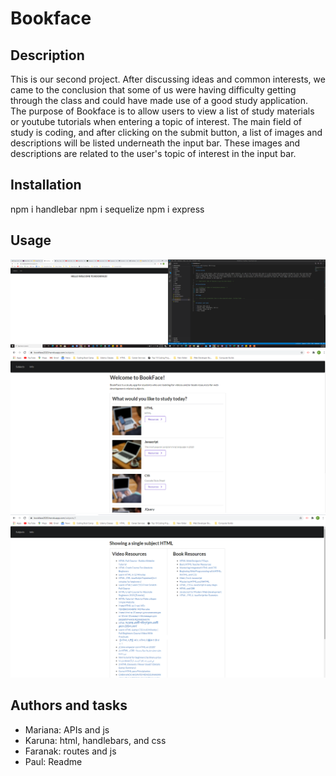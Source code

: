 # Bookface

## Description

This is our second project. After discussing ideas and common interests, we came to the conclusion that some of us were having difficulty getting through the class and could have made use of a good study application. The purpose of Bookface is to allow users to view a list of study materials or youtube tutorials when entering a topic of interest. The main field of study is coding, and after clicking on the submit button, a list of images and descriptions will be listed underneath the input bar. These images and descriptions are related to the user's topic of interest in the input bar.

<!-- Need better idea of features to go into more detail -->

## Installation

<!-- Guidance or steps on installation process -->
npm i handlebar
npm i sequelize
npm i express

## Usage

<!-- Insert main screenshots here to show expected output. Include links. -->
![landing](public/assets/screenshots/Landing.png)
![topics](public/assets/screenshots/Topics.png)
![results](public/assets/screenshots/Results.png)

## Authors and tasks

* Mariana: APIs and js
* Karuna: html, handlebars, and css
* Faranak: routes and js
* Paul: Readme